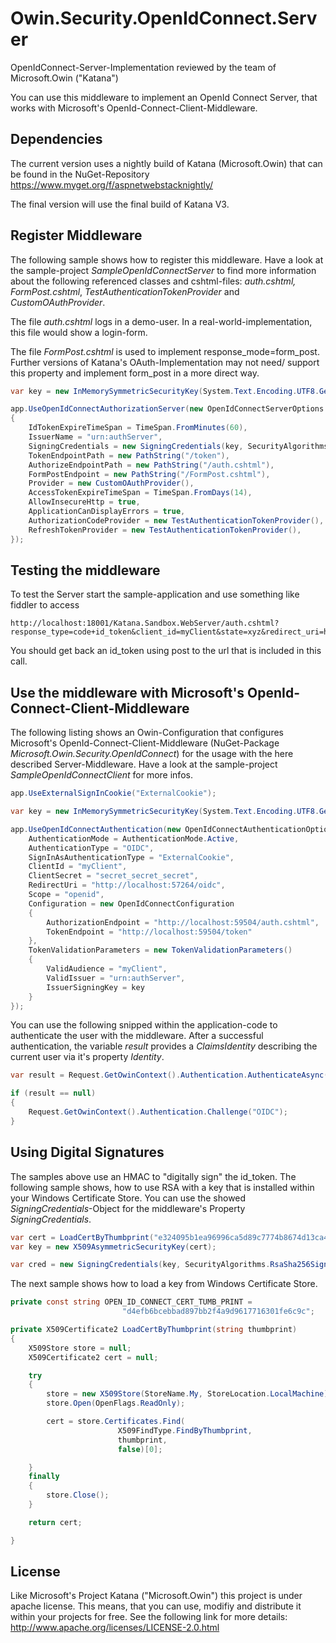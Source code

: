 Owin.Security.OpenIdConnect.Server
==================================

OpenIdConnect-Server-Implementation reviewed by the team of Microsoft.Owin ("Katana")

You can use this middleware to implement an OpenId Connect Server, that works with Microsoft's OpenId-Connect-Client-Middleware. 

## Dependencies

The current version uses a nightly build of Katana (Microsoft.Owin) that can be found in the NuGet-Repository https://www.myget.org/f/aspnetwebstacknightly/

The final version will use the final build of Katana V3.

## Register Middleware

The following sample shows how to register this middleware. Have a look at the sample-project _SampleOpenIdConnectServer_ to find
more information about the following referenced classes and cshtml-files: _auth.cshtml,_ _FormPost.cshtml_, _TestAuthenticationTokenProvider_ and _CustomOAuthProvider_. 

The file _auth.cshtml_ logs in a demo-user. In a real-world-implementation, this file would show a login-form. 

The file _FormPost.cshtml_ is used to implement response_mode=form_post. Further versions of Katana's OAuth-Implementation may not need/ support this property and implement form_post in a more direct way.

```C#
var key = new InMemorySymmetricSecurityKey(System.Text.Encoding.UTF8.GetBytes("secret_secret_secret"));

app.UseOpenIdConnectAuthorizationServer(new OpenIdConnectServerOptions
{
    IdTokenExpireTimeSpan = TimeSpan.FromMinutes(60),
    IssuerName = "urn:authServer",
    SigningCredentials = new SigningCredentials(key, SecurityAlgorithms.HmacSha256Signature, SecurityAlgorithms.Sha256Digest),
    TokenEndpointPath = new PathString("/token"),
    AuthorizeEndpointPath = new PathString("/auth.cshtml"),
    FormPostEndpoint = new PathString("/FormPost.cshtml"),
    Provider = new CustomOAuthProvider(),
    AccessTokenExpireTimeSpan = TimeSpan.FromDays(14),
    AllowInsecureHttp = true,
    ApplicationCanDisplayErrors = true,
    AuthorizationCodeProvider = new TestAuthenticationTokenProvider(),
    RefreshTokenProvider = new TestAuthenticationTokenProvider(),
});
```

## Testing the middleware

To test the Server start the sample-application and use something like fiddler to access 

	http://localhost:18001/Katana.Sandbox.WebServer/auth.cshtml?response_type=code+id_token&client_id=myClient&state=xyz&redirect_uri=http%3A%2F%2Flocalhost%3A6980%2Foidc&nonce=1234&scope=openid&response_mode=form_post

You should get back an id_token using post to the url that is included in this call.

## Use the middleware with Microsoft's OpenId-Connect-Client-Middleware

The following listing shows an Owin-Configuration that configures Microsoft's OpenId-Connect-Client-Middleware (NuGet-Package _Microsoft.Owin.Security.OpenIdConnect_) for the usage with the here described Server-Middleware. Have a look at the sample-project _SampleOpenIdConnectClient_ for more infos.

```C#
app.UseExternalSignInCookie("ExternalCookie");

var key = new InMemorySymmetricSecurityKey(System.Text.Encoding.UTF8.GetBytes("secret_secret_secret"));

app.UseOpenIdConnectAuthentication(new OpenIdConnectAuthenticationOptions {
    AuthenticationMode = AuthenticationMode.Active,
    AuthenticationType = "OIDC",
    SignInAsAuthenticationType = "ExternalCookie",
    ClientId = "myClient",
    ClientSecret = "secret_secret_secret",
    RedirectUri = "http://localhost:57264/oidc",
    Scope = "openid",
    Configuration = new OpenIdConnectConfiguration
    {
        AuthorizationEndpoint = "http://localhost:59504/auth.cshtml",
        TokenEndpoint = "http://localhost:59504/token"
    },
    TokenValidationParameters = new TokenValidationParameters()
    {
        ValidAudience = "myClient",
        ValidIssuer = "urn:authServer",
        IssuerSigningKey = key
    }
});
```

You can use the following snipped within the application-code to authenticate the user with the middleware. After a successful authentication, the variable _result_ provides a _ClaimsIdentity_ describing the current user via it's property _Identity_.

```C#
var result = Request.GetOwinContext().Authentication.AuthenticateAsync("ExternalCookie").Result;

if (result == null)
{
    Request.GetOwinContext().Authentication.Challenge("OIDC");
}
```

## Using Digital Signatures

The samples above use an HMAC to "digitally sign" the id_token. The following sample shows, how to use RSA with a key that is installed within your Windows Certificate Store. You can use the showed _SigningCredentials_-Object for the middleware's Property _SigningCredentials_.

```C#
var cert = LoadCertByThumbprint("e324095b1ea96996ca5d89c7774b8674d13ca423");   
var key = new X509AsymmetricSecurityKey(cert);  

var cred = new SigningCredentials(key, SecurityAlgorithms.RsaSha256Signature, SecurityAlgorithms.Sha256Digest); 
```

The next sample shows how to load a key from Windows Certificate Store.

```C#
private const string OPEN_ID_CONNECT_CERT_TUMB_PRINT = 
                         "d4efb6bcebbad897bb2f4a9d9617716301fe6c9c";

private X509Certificate2 LoadCertByThumbprint(string thumbprint)
{
    X509Store store = null;
    X509Certificate2 cert = null;

    try
    {
        store = new X509Store(StoreName.My, StoreLocation.LocalMachine);
        store.Open(OpenFlags.ReadOnly);

        cert = store.Certificates.Find(
                        X509FindType.FindByThumbprint,
                        thumbprint,
                        false)[0];

    }
    finally
    {
        store.Close();
    }

    return cert;

}
```

## License

Like Microsoft's Project Katana ("Microsoft.Owin") this project is under apache license. This means, that you can use, modifiy and distribute it within your projects for free. See the following link for more details:
http://www.apache.org/licenses/LICENSE-2.0.html

